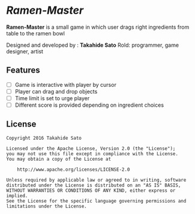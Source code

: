 # *Ramen-Master*

**Ramen-Master** is a small game in which user drags right ingredients from table to the ramen bowl

Designed and developed by : **Takahide Sato**
Rold: programmer, game designer, artist

## Features

* [ ] Game is interactive with player by cursor
* [ ] Player can drag and drop objects
* [ ] Time limit is set to urge player
* [ ] Different score is provided depending on ingredient choices

## License

    Copyright 2016 Takahide Sato

    Licensed under the Apache License, Version 2.0 (the "License");
    you may not use this file except in compliance with the License.
    You may obtain a copy of the License at

        http://www.apache.org/licenses/LICENSE-2.0

    Unless required by applicable law or agreed to in writing, software
    distributed under the License is distributed on an "AS IS" BASIS,
    WITHOUT WARRANTIES OR CONDITIONS OF ANY KIND, either express or implied.
    See the License for the specific language governing permissions and
    limitations under the License.

